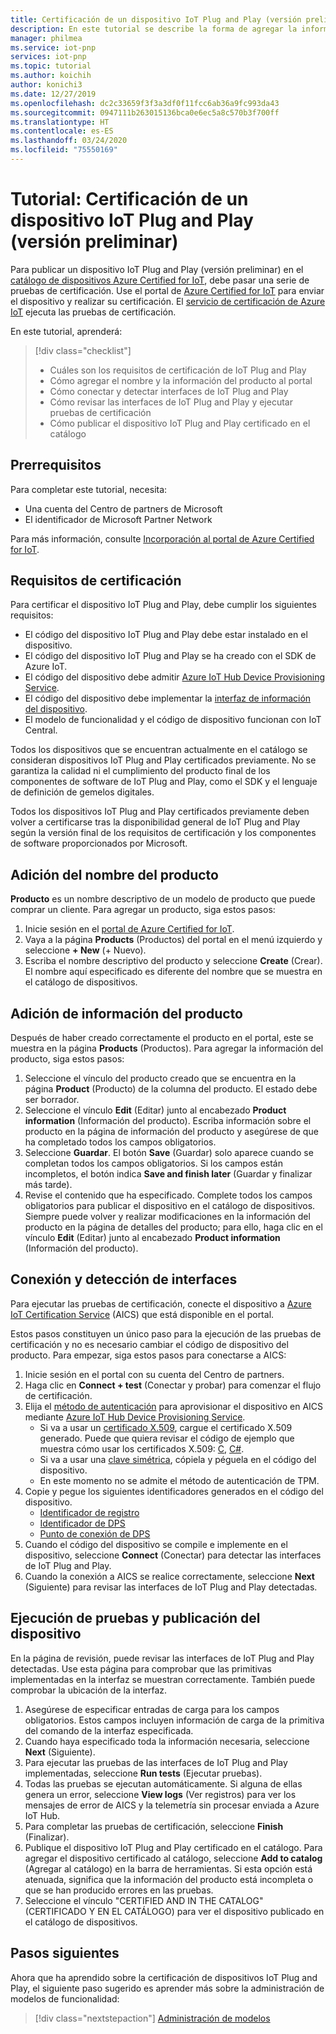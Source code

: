 ```yaml
---
title: Certificación de un dispositivo IoT Plug and Play (versión preliminar) | Microsoft Docs
description: En este tutorial se describe la forma de agregar la información del producto al catálogo de dispositivos de Azure Certified for IoT, conectar el dispositivo al servicio de certificación de Azure IoT y luego ejecutar las pruebas de certificación de IoT Plug and Play.
manager: philmea
ms.service: iot-pnp
services: iot-pnp
ms.topic: tutorial
ms.author: koichih
author: konichi3
ms.date: 12/27/2019
ms.openlocfilehash: dc2c33659f3f3a3df0f11fcc6ab36a9fc993da43
ms.sourcegitcommit: 0947111b263015136bca0e6ec5a8c570b3f700ff
ms.translationtype: HT
ms.contentlocale: es-ES
ms.lasthandoff: 03/24/2020
ms.locfileid: "75550169"
---
```

# <a name="tutorial-certify-your-iot-plug-and-play-preview-device"></a>Tutorial: Certificación de un dispositivo IoT Plug and Play (versión preliminar)

Para publicar un dispositivo IoT Plug and Play (versión preliminar) en el [catálogo de dispositivos Azure Certified for IoT](https://aka.ms/iotdevcat), debe pasar una serie de pruebas de certificación. Use el portal de [Azure Certified for IoT](https://aka.ms/ACFI) para enviar el dispositivo y realizar su certificación. El [servicio de certificación de Azure IoT](https://aka.ms/azure-iot-aics) ejecuta las pruebas de certificación.

En este tutorial, aprenderá:

> [!div class="checklist"]
> * Cuáles son los requisitos de certificación de IoT Plug and Play
> * Cómo agregar el nombre y la información del producto al portal
> * Cómo conectar y detectar interfaces de IoT Plug and Play
> * Cómo revisar las interfaces de IoT Plug and Play y ejecutar pruebas de certificación
> * Cómo publicar el dispositivo IoT Plug and Play certificado en el catálogo

## <a name="prerequisites"></a>Prerrequisitos

Para completar este tutorial, necesita:

* Una cuenta del Centro de partners de Microsoft
* El identificador de Microsoft Partner Network

Para más información, consulte [Incorporación al portal de Azure Certified for IoT](howto-onboard-portal.md).

## <a name="certification-requirements"></a>Requisitos de certificación

Para certificar el dispositivo IoT Plug and Play, debe cumplir los siguientes requisitos:

* El código del dispositivo IoT Plug and Play debe estar instalado en el dispositivo.
* El código del dispositivo IoT Plug and Play se ha creado con el SDK de Azure IoT.
* El código del dispositivo debe admitir [Azure IoT Hub Device Provisioning Service](../iot-dps/about-iot-dps.md).
* El código del dispositivo debe implementar la [interfaz de información del dispositivo](concepts-common-interfaces.md).
* El modelo de funcionalidad y el código de dispositivo funcionan con IoT Central.

Todos los dispositivos que se encuentran actualmente en el catálogo se consideran dispositivos IoT Plug and Play certificados previamente. No se garantiza la calidad ni el cumplimiento del producto final de los componentes de software de IoT Plug and Play, como el SDK y el lenguaje de definición de gemelos digitales.

Todos los dispositivos IoT Plug and Play certificados previamente deben volver a certificarse tras la disponibilidad general de IoT Plug and Play según la versión final de los requisitos de certificación y los componentes de software proporcionados por Microsoft.

## <a name="add-product-name"></a>Adición del nombre del producto

**Producto** es un nombre descriptivo de un modelo de producto que puede comprar un cliente. Para agregar un producto, siga estos pasos:

1. Inicie sesión en el [portal de Azure Certified for IoT](https://aka.ms/ACFI).
1. Vaya a la página **Products** (Productos) del portal en el menú izquierdo y seleccione **+ New** (+ Nuevo).
1. Escriba el nombre descriptivo del producto y seleccione **Create** (Crear). El nombre aquí especificado es diferente del nombre que se muestra en el catálogo de dispositivos.

## <a name="add-product-information"></a>Adición de información del producto

Después de haber creado correctamente el producto en el portal, este se muestra en la página **Products** (Productos). Para agregar la información del producto, siga estos pasos:

1. Seleccione el vínculo del producto creado que se encuentra en la página **Product** (Producto) de la columna del producto. El estado debe ser borrador.
1. Seleccione el vínculo **Edit** (Editar) junto al encabezado **Product information** (Información del producto). Escriba información sobre el producto en la página de información del producto y asegúrese de que ha completado todos los campos obligatorios.
1. Seleccione **Guardar**. El botón **Save** (Guardar) solo aparece cuando se completan todos los campos obligatorios. Si los campos están incompletos, el botón indica **Save and finish later** (Guardar y finalizar más tarde).
1. Revise el contenido que ha especificado. Complete todos los campos obligatorios para publicar el dispositivo en el catálogo de dispositivos. Siempre puede volver y realizar modificaciones en la información del producto en la página de detalles del producto; para ello, haga clic en el vínculo **Edit** (Editar) junto al encabezado **Product information** (Información del producto).

## <a name="connect-and-discover-interfaces"></a>Conexión y detección de interfaces

Para ejecutar las pruebas de certificación, conecte el dispositivo a [Azure IoT Certification Service](https://aka.ms/azure-iot-aics) (AICS) que está disponible en el portal.

Estos pasos constituyen un único paso para la ejecución de las pruebas de certificación y no es necesario cambiar el código de dispositivo del producto. Para empezar, siga estos pasos para conectarse a AICS:

1. Inicie sesión en el portal con su cuenta del Centro de partners.
1. Haga clic en **Connect + test** (Conectar y probar) para comenzar el flujo de certificación.
1. Elija el [método de autenticación](../iot-dps/concepts-security.md#attestation-mechanism) para aprovisionar el dispositivo en AICS mediante [Azure IoT Hub Device Provisioning Service](../iot-dps/about-iot-dps.md).
   * Si va a usar un [certificado X.509](../iot-hub/iot-hub-security-x509-get-started.md#prerequisites), cargue el certificado X.509 generado. Puede que quiera revisar el código de ejemplo que muestra cómo usar los certificados X.509: [C](https://github.com/Azure/azure-iot-sdk-c/blob/master/iothub_client/samples/iothub_ll_client_x509_sample/iothub_ll_client_x509_sample.c), [C#](../iot-hub/iot-hub-security-x509-get-started.md).
   * Si va a usar una [clave simétrica](../iot-dps/concepts-symmetric-key-attestation.md), cópiela y péguela en el código del dispositivo.
   * En este momento no se admite el método de autenticación de TPM.
1. Copie y pegue los siguientes identificadores generados en el código del dispositivo.
   * [Identificador de registro](../iot-dps/use-hsm-with-sdk.md)
   * [Identificador de DPS](../iot-dps/tutorial-set-up-device.md#create-the-device-registration-software)
   * [Punto de conexión de DPS](../iot-dps/tutorial-set-up-device.md#create-the-device-registration-software)
1. Cuando el código del dispositivo se compile e implemente en el dispositivo, seleccione **Connect** (Conectar) para detectar las interfaces de IoT Plug and Play.
1. Cuando la conexión a AICS se realice correctamente, seleccione **Next** (Siguiente) para revisar las interfaces de IoT Plug and Play detectadas.

## <a name="run-tests-and-publish-the-device"></a>Ejecución de pruebas y publicación del dispositivo

En la página de revisión, puede revisar las interfaces de IoT Plug and Play detectadas. Use esta página para comprobar que las primitivas implementadas en la interfaz se muestran correctamente. También puede comprobar la ubicación de la interfaz.

1. Asegúrese de especificar entradas de carga para los campos obligatorios. Estos campos incluyen información de carga de la primitiva del comando de la interfaz especificada.
1. Cuando haya especificado toda la información necesaria, seleccione **Next** (Siguiente).
1. Para ejecutar las pruebas de las interfaces de IoT Plug and Play implementadas, seleccione **Run tests** (Ejecutar pruebas).
1. Todas las pruebas se ejecutan automáticamente. Si alguna de ellas genera un error, seleccione **View logs** (Ver registros) para ver los mensajes de error de AICS y la telemetría sin procesar enviada a Azure IoT Hub.
1. Para completar las pruebas de certificación, seleccione **Finish** (Finalizar).
1. Publique el dispositivo IoT Plug and Play certificado en el catálogo. Para agregar el dispositivo certificado al catálogo, seleccione **Add to catalog** (Agregar al catálogo) en la barra de herramientas. Si esta opción está atenuada, significa que la información del producto está incompleta o que se han producido errores en las pruebas. 
1. Seleccione el vínculo "CERTIFIED AND IN THE CATALOG" (CERTIFICADO Y EN EL CATÁLOGO) para ver el dispositivo publicado en el catálogo de dispositivos.

## <a name="next-steps"></a>Pasos siguientes

Ahora que ha aprendido sobre la certificación de dispositivos IoT Plug and Play, el siguiente paso sugerido es aprender más sobre la administración de modelos de funcionalidad:

> [!div class="nextstepaction"]
> [Administración de modelos](./howto-manage-models.md)
